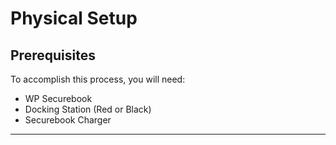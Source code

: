 # Physical Setup

## Prerequisites

To accomplish this process, you will need:
- WP Securebook
- Docking Station (Red or Black)
- Securebook Charger

---

